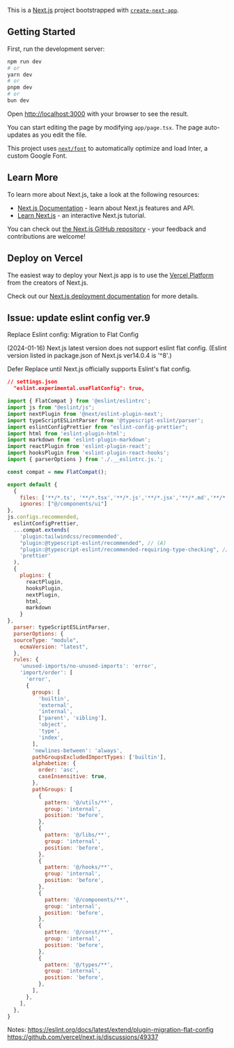This is a [Next.js](https://nextjs.org/) project bootstrapped with [`create-next-app`](https://github.com/vercel/next.js/tree/canary/packages/create-next-app).

## Getting Started

First, run the development server:

```bash
npm run dev
# or
yarn dev
# or
pnpm dev
# or
bun dev
```

Open [http://localhost:3000](http://localhost:3000) with your browser to see the result.

You can start editing the page by modifying `app/page.tsx`. The page auto-updates as you edit the file.

This project uses [`next/font`](https://nextjs.org/docs/basic-features/font-optimization) to automatically optimize and load Inter, a custom Google Font.

## Learn More

To learn more about Next.js, take a look at the following resources:

- [Next.js Documentation](https://nextjs.org/docs) - learn about Next.js features and API.
- [Learn Next.js](https://nextjs.org/learn) - an interactive Next.js tutorial.

You can check out [the Next.js GitHub repository](https://github.com/vercel/next.js/) - your feedback and contributions are welcome!

## Deploy on Vercel

The easiest way to deploy your Next.js app is to use the [Vercel Platform](https://vercel.com/new?utm_medium=default-template&filter=next.js&utm_source=create-next-app&utm_campaign=create-next-app-readme) from the creators of Next.js.

Check out our [Next.js deployment documentation](https://nextjs.org/docs/deployment) for more details.


## Issue: update eslint config ver.9
Replace Eslint config: Migration to Flat Config

(2024-01-16)
Next.js latest version does not support eslint flat config.
(Eslint version listed in package.json of Next.js ver14.0.4 is '^8'.)

Defer Replace until Next.js officially supports Eslint's flat config.


```json
// settings.json
  "eslint.experimental.useFlatConfig": true,
```

```javascript
import { FlatCompat } from '@eslint/eslintrc';
import js from "@eslint/js";
import nextPlugin from '@next/eslint-plugin-next';
import typeScriptESLintParser from '@typescript-eslint/parser';
import eslintConfigPrettier from "eslint-config-prettier";
import html from 'eslint-plugin-html';
import markdown from 'eslint-plugin-markdown';
import reactPlugin from 'eslint-plugin-react';
import hooksPlugin from 'eslint-plugin-react-hooks';
import { parserOptions } from './.__eslintrc.js.';

const compat = new FlatCompat();

export default {
  {
    files: ['**/*.ts', '**/*.tsx','**/*.js','**/*.jsx','**/*.md','**/*.mdx','**/*.json'],
    ignores: ["@/components/ui"]
},
js.configs.recommended,
  eslintConfigPrettier,
  ...compat.extends(
    'plugin:tailwindcss/recommended',
    "plugin:@typescript-eslint/recommended", // (A)
    "plugin:@typescript-eslint/recommended-requiring-type-checking", // (B)
    'prettier'
  ),
  {
    plugins: {
      reactPlugin,
      hooksPlugin,
      nextPlugin,
      html,
      markdown
    }
},
  parser: typeScriptESLintParser,
  parserOptions: {
  sourceType: "module",
    ecmaVersion: "latest",
  },
  rules: {
    'unused-imports/no-unused-imports': 'error',
    'import/order': [
      'error',
      {
        groups: [
          'builtin',
          'external',
          'internal',
          ['parent', 'sibling'],
          'object',
          'type',
          'index',
        ],
        'newlines-between': 'always',
        pathGroupsExcludedImportTypes: ['builtin'],
        alphabetize: {
          order: 'asc',
          caseInsensitive: true,
        },
        pathGroups: [
          {
            pattern: '@/utils/**',
            group: 'internal',
            position: 'before',
          },
          {
            pattern: '@/libs/**',
            group: 'internal',
            position: 'before',
          },
          {
            pattern: '@/hooks/**',
            group: 'internal',
            position: 'before',
          },
          {
            pattern: '@/components/**',
            group: 'internal',
            position: 'before',
          },
          {
            pattern: '@/const/**',
            group: 'internal',
            position: 'before',
          },
          {
            pattern: '@/types/**',
            group: 'internal',
            position: 'before',
          },
        ],
      },
    ],
  },
}

```

Notes:
https://eslint.org/docs/latest/extend/plugin-migration-flat-config
https://github.com/vercel/next.js/discussions/49337

